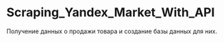# Scraping_Yandex_Market_With_API
Получение данных о продажи товара и создание базы данных для них.
